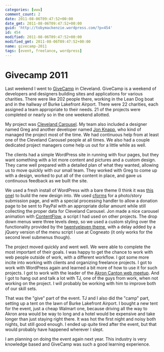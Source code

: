 ```yaml
---
categories: [www]
comment_count: 2
date: 2011-08-06T09:47:52+00:00
date_gmt: 2011-08-06T09:47:52+00:00
guid: 'http://tobymackenzie.wordpress.com/?p=454'
id: 454
modified: 2011-08-06T09:47:52+00:00
modified_gmt: 2011-08-06T09:47:52+00:00
name: givecamp-2011
tags: [event, freelance, wordpress]
---
```


Givecamp 2011
=============

Last weekend I went to [GiveCamp](http://www.clevelandgivecamp.org/) in Cleveland.  GiveCamp is a weekend of developers and designers building sites and applications for various charities.  There were like 202 people there, working in the Lean Dog boat and in the hallway of Burke Lakefront Airport.  There were 22 charities, each assigned a team appropriate to their needs.  21 of the projects were completed or nearly so in the one weekend allotted.

My project was [Cleveland Carousel](http://www.clevelandcarousel.org/).  My team also included a designer named Greg and another developer named [Jon Knapp](http://www.jonknapp.com/), who kind of managed the project most of the time.  We had continuous help from at least one of the Cleveland Carousel people at all  times.  We also had a couple dedicated project managers come help us out for a little while as well.

The clients had a simple WordPress site in running with four pages, but they want something with a lot more content and pictures and a custom design.  They came well prepared with a detailed plan of what they wanted, allowing us to move quickly with our small team.  They worked with Greg to come up with a design, worked to put all of the content in place, and gave us continuous feedback as we built the site.

<!--more-->

We used a fresh install of WordPress with a bare theme (I think it was [this one](http://wordpress.org/extend/themes/bare)) to build the new design into.  We used [cforms](http://www.deliciousdays.com/cforms-plugin/) for a photo/story submission page, and with a special processing handler to allow a donation page to be sent to PayPal with an appropriate dollar amount while still collecting the proper data for Cleveland Carousel.  Jon made a nice carousel animation with [ContentFlow](http://www.jacksasylum.eu/ContentFlow/), a script I had used on other projects.  The drop down menus were three levels deep, so we used a custom styling over the functionality provided by the [twentyeleven theme](http://wordpress.org/extend/themes/twentyeleven), with a delay added by a jQuery version of the menu script I use at Cogneato (it only works for the second level submenus though).

The project moved quickly and went well.  We were able to complete the most important of their goals.  I was happy to get the chance to work with web people outside of work, with a different workflow.  I got some more incite into working with clients and organizing freelance projects.  I got to work with WordPress again and learned a bit more of how to use it for such projects.  I got to work with the leader of the [Akron Canton web meetup](http://www.meetup.com/akroncantonweb/).  And I got to hang out and talk a lot with TJ, one of the guys from work, when not working on the project.  I will probably be working with him to improve both of our skill sets.

That was the "give" part of the event.  TJ and I also did the "camp" part, setting up a tent on the lawn of Burke Lakefront Airport.  I bought a new tent for the event, just a cheap Walmart one, because driving all the way to Akron area would be way to long and a hotel would be expensive and take longer than just staying right there.  It was hot the first night and noisy both nights, but still good enough.  I ended up quite tired after the event, but that would probably have happened wherever I slept.

I am planning on doing the event again next year.  This industry is very knowledge based and GiveCamp was such a good learning experience.
